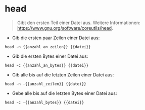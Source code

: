 # head

> Gibt den ersten Teil einer Datei aus.
> Weitere Informationen: <https://www.gnu.org/software/coreutils/head>.

- Gib die ersten paar Zeilen einer Datei aus:

`head -n {{anzahl_an_zeilen}} {{datei}}`

- Gib die ersten Bytes einer Datei aus:

`head -c {{anzahl_an_bytes}} {{datei}}`

- Gib alle bis auf die letzten Zeilen einer Datei aus:

`head -n -{{anzahl_zeilen}} {{datei}}`

- Gebe alle bis auf die letzten Bytes einer Datei aus:

`head -c -{{anzahl_bytes}} {{datei}}`
